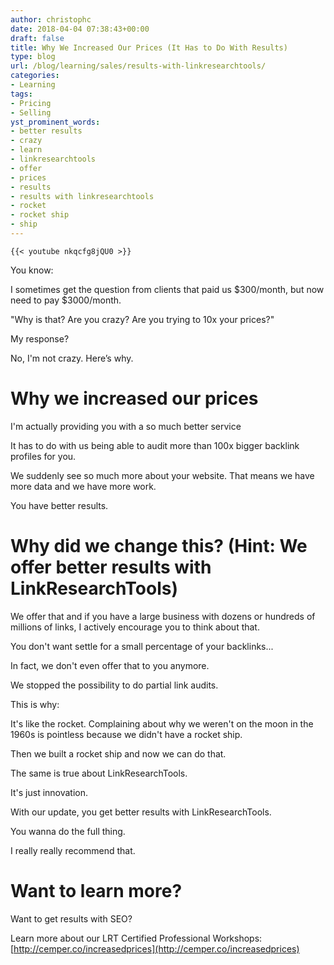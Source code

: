 ```yaml
---
author: christophc
date: 2018-04-04 07:38:43+00:00
draft: false
title: Why We Increased Our Prices (It Has to Do With Results)
type: blog
url: /blog/learning/sales/results-with-linkresearchtools/
categories:
- Learning
tags:
- Pricing
- Selling
yst_prominent_words:
- better results
- crazy
- learn
- linkresearchtools
- offer
- prices
- results
- results with linkresearchtools
- rocket
- rocket ship
- ship
---
```


	{{< youtube nkqcfg8jQU0 >}}


You know:




I sometimes get the question from clients that paid us $300/month, but now need to pay $3000/month.




"Why is that? Are you crazy? Are you trying to 10x your prices?"




My response?




No, I'm not crazy. Here’s why.




# Why we increased our prices




I'm actually providing you with a so much better service




It has to do with us being able to audit more than 100x bigger backlink profiles for you.




We suddenly see so much more about your website. That means we have more data and we have more work.




You have better results.




# Why did we change this? (Hint: We offer better results with LinkResearchTools)




We offer that and if you have a large business with dozens or hundreds of millions of links, I actively encourage you to think about that.




You don't want settle for a small percentage of your backlinks...




In fact, we don't even offer that to you anymore.




We stopped the possibility to do partial link audits.




This is why:




It's like the rocket. Complaining about why we weren't on the moon in the 1960s is pointless because we didn't have a rocket ship.




Then we built a rocket ship and now we can do that.




The same is true about LinkResearchTools.




It's just innovation.




With our update, you get better results with LinkResearchTools.




You wanna do the full thing.




I really really recommend that.




# Want to learn more?




Want to get results with SEO?




Learn more about our LRT Certified Professional Workshops: [http://cemper.co/increasedprices](http://cemper.co/increasedprices)
